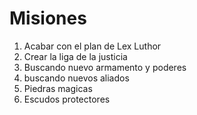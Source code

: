 # Misiones

1. Acabar con el plan de Lex Luthor
2. Crear la liga de la justicia
4. Buscando nuevo armamento y poderes
5. buscando nuevos aliados
6. Piedras magicas
7. Escudos protectores
